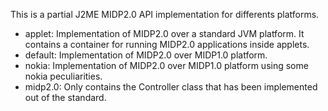 This is a partial J2ME MIDP2.0 API implementation for differents platforms.

- applet: Implementation of MIDP2.0 over a standard JVM platform. It contains a container for running MIDP2.0 applications inside applets.
- default: Implementation of MIDP2.0 over MIDP1.0 platform.
- nokia: Implementation of MIDP2.0 over MIDP1.0 platform using some nokia peculiarities.
- midp2.0: Only contains the Controller class that has been implemented out of the standard.
